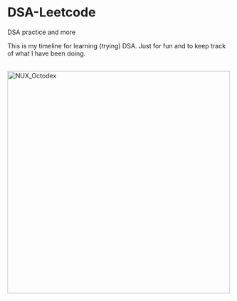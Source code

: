 # DSA-Leetcode
DSA practice and more

This is my timeline for learning (trying) DSA. Just for fun and to keep track of what I have been doing.

<br>

<img src="https://user-images.githubusercontent.com/74038190/212741999-016fddbd-617a-4448-8042-0ecf907aea25.gif" width="500" alt="NUX_Octodex">
